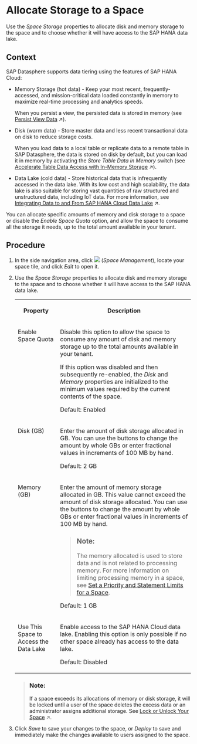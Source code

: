 <!-- loiof414c3d62bfe49b38e2cfdd7b4e7d786 -->

# Allocate Storage to a Space

Use the *Space Storage* properties to allocate disk and memory storage to the space and to choose whether it will have access to the SAP HANA data lake.



## Context

SAP Datasphere supports data tiering using the features of SAP HANA Cloud:

-   Memory Storage \(hot data\) - Keep your most recent, frequently-accessed, and mission-critical data loaded constantly in memory to maximize real-time processing and analytics speeds.

    When you persist a view, the persisted data is stored in memory \(see [Persist View Data](https://help.sap.com/viewer/24f836070a704022a40c15442163e5cf/DEV_CURRENT/en-US/9bd12cf116ae40e09cdba8b60cf75e11.html "Improve the performance while working with views by persisting the view data, and scheduling regular updates to keep your data up-to-date.") :arrow_upper_right:\).

-   Disk \(warm data\) - Store master data and less recent transactional data on disk to reduce storage costs.

    When you load data to a local table or replicate data to a remote table in SAP Datasphere, the data is stored on disk by default, but you can load it in memory by activating the *Store Table Data in Memory* switch \(see [Accelerate Table Data Access with In-Memory Storage](https://help.sap.com/viewer/24f836070a704022a40c15442163e5cf/DEV_CURRENT/en-US/407d1dff76a842699ea08c17eb8748dd.html "By default, table data is stored on disk. You can improve performance by enabling in-memory storage.") :arrow_upper_right:\).

-   Data Lake \(cold data\) - Store historical data that is infrequently accessed in the data lake. With its low cost and high scalability, the data lake is also suitable for storing vast quantities of raw structured and unstructured data, including IoT data. For more information, see [Integrating Data to and From SAP HANA Cloud Data Lake](https://help.sap.com/viewer/9f36ca35bc6145e4acdef6b4d852d560/DEV_CURRENT/en-US/e84545bd205b4f9f9c1731144c7d3075.html "Connect your SAP Datasphere space with SAP HANA Cloud, data lake to store and gain access to large amounts of data.") :arrow_upper_right:.

You can allocate specific amounts of memory and disk storage to a space or disable the *Enable Space Quota* option, and allow the space to consume all the storage it needs, up to the total amount available in your tenant.



<a name="loiof414c3d62bfe49b38e2cfdd7b4e7d786__steps_y55_pm1_wrb"/>

## Procedure

1.  In the side navigation area, click ![](../images/Space_Management_a868247.png) \(*Space Management*\), locate your space tile, and click *Edit* to open it.

2.  Use the *Space Storage* properties to allocate disk and memory storage to the space and to choose whether it will have access to the SAP HANA data lake.


    <table>
    <tr>
    <th valign="top">

    Property
    
    </th>
    <th valign="top">

    Description
    
    </th>
    </tr>
    <tr>
    <td valign="top">
    
    Enable Space Quota
    
    </td>
    <td valign="top">
    
    Disable this option to allow the space to consume any amount of disk and memory storage up to the total amounts available in your tenant.

    If this option was disabled and then subsequently re-enabled, the *Disk* and *Memory* properties are initialized to the minimum values required by the current contents of the space.

    Default: Enabled
    
    </td>
    </tr>
    <tr>
    <td valign="top">
    
    Disk \(GB\)
    
    </td>
    <td valign="top">
    
    Enter the amount of disk storage allocated in GB. You can use the buttons to change the amount by whole GBs or enter fractional values in increments of 100 MB by hand.

    Default: 2 GB
    
    </td>
    </tr>
    <tr>
    <td valign="top">
    
    Memory \(GB\)
    
    </td>
    <td valign="top">
    
    Enter the amount of memory storage allocated in GB. This value cannot exceed the amount of disk storage allocated. You can use the buttons to change the amount by whole GBs or enter fractional values in increments of 100 MB by hand.

    > ### Note:  
    > The memory allocated is used to store data and is not related to processing memory. For more information on limiting processing memory in a space, see [Set a Priority and Statement Limits for a Space](set-a-priority-and-statement-limits-for-a-space-d66ac1e.md).

    Default: 1 GB
    
    </td>
    </tr>
    <tr>
    <td valign="top">
    
    Use This Space to Access the Data Lake
    
    </td>
    <td valign="top">
    
    Enable access to the SAP HANA Cloud data lake. Enabling this option is only possible if no other space already has access to the data lake.

    Default: Disabled
    
    </td>
    </tr>
    </table>
    
    > ### Note:  
    > If a space exceeds its allocations of memory or disk storage, it will be locked until a user of the space deletes the excess data or an administrator assigns additional storage. See [Lock or Unlock Your Space](https://help.sap.com/viewer/9f36ca35bc6145e4acdef6b4d852d560/DEV_CURRENT/en-US/c05b6a6d06db427dbdd3041d61fd5840.html "If a space exceeds its assigned storage or if the audit logs enabled in the space consume too much disk storage, the space is automatically locked.") :arrow_upper_right:.

3.  Click *Save* to save your changes to the space, or *Deploy* to save and immediately make the changes available to users assigned to the space.


